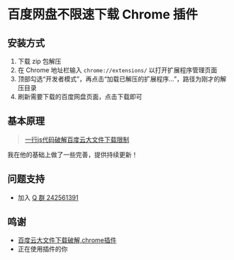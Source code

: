 # 百度网盘不限速下载 Chrome 插件

## 安装方式

1. 下载 zip 包解压
2. 在 Chrome 地址栏输入 `chrome://extensions/` 以打开扩展程序管理页面
3. 顶部勾选“开发者模式”，再点击“加载已解压的扩展程序...”，路径为刚才的解压目录
4. 刷新需要下载的百度网盘页面，点击下载即可

## 基本原理

> [一行js代码破解百度云大文件下载限制](http://www.jarjar.cn/one-line-js-crack-baidu-yun)

我在他的基础上做了一些完善，提供持续更新！

## 问题支持

* 加入 [Q 群 242561391](http://shang.qq.com/wpa/qunwpa?idkey=981d9282616274abb1752336e21b8036828f715a1c4d0628adcf208f2fd54f3a)

## 鸣谢

* [百度云大文件下载破解,chrome插件](https://github.com/cloudroc/baidu-nolimit)
* 正在使用插件的你
